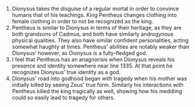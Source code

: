 1. Dionysus takes the disguise of a regular mortal in order to convince humans that of his teachings. King Pentheus changes clothing into female clothing in order to not be recognized as the king.
2. Pentheus is similar to Dionysus in terms of their heritage, as they are both grandsons of Cadmus, and both have similarly androgynous physical qualities.  They also have similar confident personalities, acting somewhat haughty at times. Pentheus' abilities are notably weaker than Dionysus' however, as Dionysus is a fully-fledged god.
3. I feel that Pentheus has an anagnorisis when Dionysus reveals his presence and identity somewhere near line 1335. At that point he recognizes Dionysus' true identity as a god.
4. Dionysus' road into godhood began with tragedy when his mother was initially killed by seeing Zeus' true form. Similarly his interactions with Pentheus killed the king tragically as well, showing how his meddling could so easily lead to tragedy for others.

